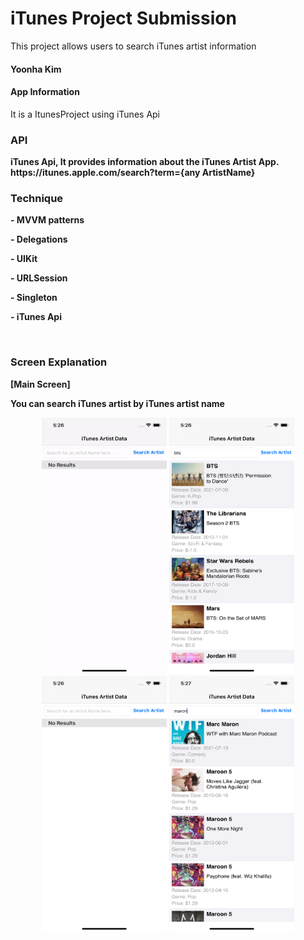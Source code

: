 # iTunes Project Submission
This project allows users to search iTunes artist information

<h4> Yoonha Kim </h4>

<h4>App Information </h4>
It is a ItunesProject using iTunes Api

<h3>API</h3>
<div><b> iTunes Api, It provides information about the iTunes Artist App. <b></div>
https://itunes.apple.com/search?term={any ArtistName}

<h3>Technique</h3>
<p>- MVVM patterns</p>
<p>- Delegations</p>
<p>- UIKit </p>
<p>- URLSession </p>
<p>- Singleton </p>
<p>- iTunes Api </p>
<p><br></p>

<h3>Screen Explanation</h3>
 
[Main Screen]
<div>You can search iTunes artist by iTunes artist name</div>
<p align="center">
 <img src = "https://github.com/Ghostlun/Itunes_Project_Submission/blob/master/ITunesProject/Resources/GithubResource/screenGif.gif" width = 200 height = 410/>
  <img src = "https://github.com/Ghostlun/Itunes_Project_Submission/blob/master/ITunesProject/Resources/GithubResource/screen1.png" width = 200 height = 410/>
  <img src = "https://github.com/Ghostlun/Itunes_Project_Submission/blob/master/ITunesProject/Resources/GithubResource/screen2.png" width = 200 height = 410/>
  <img src = "https://github.com/Ghostlun/Itunes_Project_Submission/blob/master/ITunesProject/Resources/GithubResource/screen3.png" width = 200 height = 410/>
